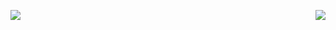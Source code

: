 <!--
- 🌱 I’m currently learning programming stuff
- 💻 I also created a chat app, called [pomachat](https://github.com/anotherlusitano/pomachat), using Flutter & Firebase!
- 🔭 I’m currently working on ...
- 👯 I’m looking to collaborate on ...
- 🤔 I’m looking for help with ...
- 💬 Ask me about ...
- 📫 How to reach me: ...
- ⚡ Fun fact: I love speedrunning SuperTux when I'm bored
-->

<a href=""> <img align="left" src="https://github-readme-stats-sigma-five.vercel.app/api?username=anotherlusitano&show_icons=true&theme=ayu-mirage&hide_border=true&line_height=40"/> </a>
<a href=""> <img align="right" src="https://github-readme-stats.vercel.app/api/top-langs/?username=anotherlusitano&theme=ayu-mirage&show_icons=true&hide_border=true&layout=compact&line_height=40&hide=css"/> </a>

